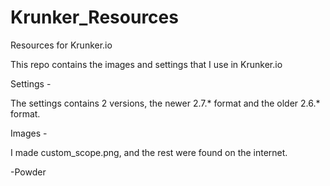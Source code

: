 # Krunker_Resources
Resources for Krunker.io



This repo contains the images and settings that I use in Krunker.io



Settings -


The settings contains 2 versions, the newer 2.7.* format and the older 2.6.* format.



Images -


I made custom_scope.png, and the rest were found on the internet.




-Powder
